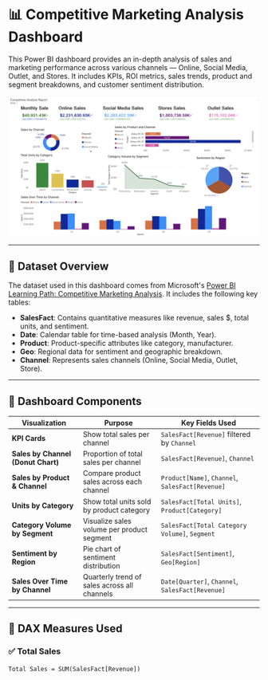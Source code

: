 # 📊 Competitive Marketing Analysis Dashboard

This Power BI dashboard provides an in-depth analysis of sales and marketing performance across various channels — Online, Social Media, Outlet, and Stores. It includes KPIs, ROI metrics, sales trends, product and segment breakdowns, and customer sentiment distribution.

![Dashboard Preview](images/dashboard_preview.png)

---

## 📁 Dataset Overview

The dataset used in this dashboard comes from Microsoft's [Power BI Learning Path: Competitive Marketing Analysis](https://learn.microsoft.com/en-us/training/modules/create-power-bi-reports/). It includes the following key tables:

- **SalesFact**: Contains quantitative measures like revenue, sales $, total units, and sentiment.
- **Date**: Calendar table for time-based analysis (Month, Year).
- **Product**: Product-specific attributes like category, manufacturer.
- **Geo**: Regional data for sentiment and geographic breakdown.
- **Channel**: Represents sales channels (Online, Social Media, Outlet, Store).

---

## 🧱 Dashboard Components

| Visualization                        | Purpose                                                  | Key Fields Used                                   |
|-------------------------------------|----------------------------------------------------------|--------------------------------------------------|
| **KPI Cards**                        | Show total sales per channel                             | `SalesFact[Revenue]` filtered by `Channel`       |
| **Sales by Channel (Donut Chart)**  | Proportion of total sales per channel                    | `SalesFact[Revenue]`, `Channel`                  |
| **Sales by Product & Channel**      | Compare product sales across each channel                | `Product[Name]`, `Channel`, `SalesFact[Revenue]` |
| **Units by Category**               | Show total units sold by product category                | `SalesFact[Total Units]`, `Product[Category]`    |
| **Category Volume by Segment**      | Visualize sales volume per product segment               | `SalesFact[Total Category Volume]`, `Segment`    |
| **Sentiment by Region**            | Pie chart of sentiment distribution                      | `SalesFact[Sentiment]`, `Geo[Region]`            |
| **Sales Over Time by Channel**     | Quarterly trend of sales across all channels             | `Date[Quarter]`, `Channel`, `SalesFact[Revenue]` |

---

## 🧮 DAX Measures Used

### ✅ Total Sales

```dax
Total Sales = SUM(SalesFact[Revenue])
